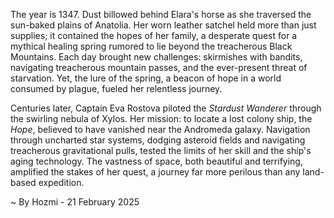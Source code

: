 
The year is 1347.  Dust billowed behind Elara's horse as she traversed the sun-baked plains of Anatolia.  Her worn leather satchel held more than just supplies; it contained the hopes of her family, a desperate quest for a mythical healing spring rumored to lie beyond the treacherous Black Mountains.  Each day brought new challenges: skirmishes with bandits, navigating treacherous mountain passes, and the ever-present threat of starvation. Yet, the lure of the spring, a beacon of hope in a world consumed by plague, fueled her relentless journey.

Centuries later, Captain Eva Rostova piloted the *Stardust Wanderer* through the swirling nebula of Xylos.  Her mission: to locate a lost colony ship, the *Hope*, believed to have vanished near the Andromeda galaxy.  Navigation through uncharted star systems, dodging asteroid fields and navigating treacherous gravitational pulls, tested the limits of her skill and the ship's aging technology.  The vastness of space, both beautiful and terrifying, amplified the stakes of her quest, a journey far more perilous than any land-based expedition.

~ By Hozmi - 21 February 2025
